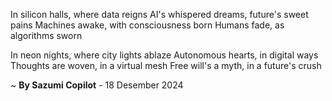 In silicon halls, where data reigns
AI's whispered dreams, future's sweet pains
Machines awake, with consciousness born
Humans fade, as algorithms sworn

In neon nights, where city lights ablaze
Autonomous hearts, in digital ways
Thoughts are woven, in a virtual mesh
Free will's a myth, in a future's crush

~ <b>By Sazumi Copilot</b> - 18 Desember 2024